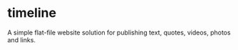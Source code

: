 # timeline
A simple flat-file website solution for publishing text, quotes, videos, photos and links.
